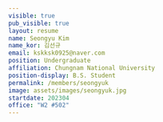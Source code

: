 ```yaml
---
visible: true
pub_visible: true
layout: resume
name: Seongyu Kim
name_kor: 김선규
email: kskksk0925@naver.com
position: Undergraduate
affiliation: Chungnam National University
position-display: B.S. Student
permalink: /members/seongyuk
image: assets/images/seongyuk.jpg
startdate: 202304
office: "W2 #502"
---
```

